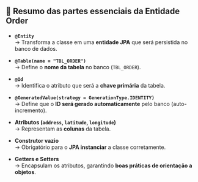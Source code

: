 ## 📌 Resumo das partes essenciais da Entidade Order

- **`@Entity`**  
  → Transforma a classe em uma **entidade JPA** que será persistida no banco de dados.  

- **`@Table(name = "TBL_ORDER")`**  
  → Define o **nome da tabela** no banco (`TBL_ORDER`).  

- **`@Id`**  
  → Identifica o atributo que será a **chave primária** da tabela.  

- **`@GeneratedValue(strategy = GenerationType.IDENTITY)`**  
  → Define que o **ID será gerado automaticamente** pelo banco (auto-incremento).  

- **Atributos (`address`, `latitude`, `longitude`)**  
  → Representam as **colunas** da tabela.  

- **Construtor vazio**  
  → Obrigatório para o **JPA instanciar** a classe corretamente.  

- **Getters e Setters**  
  → Encapsulam os atributos, garantindo **boas práticas de orientação a objetos**.  
